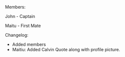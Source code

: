 Members:

John - Captain

Maitu - First Mate



Changelog:
 - Added members
 - Maitiu: Added Calvin Quote along with profile picture.
